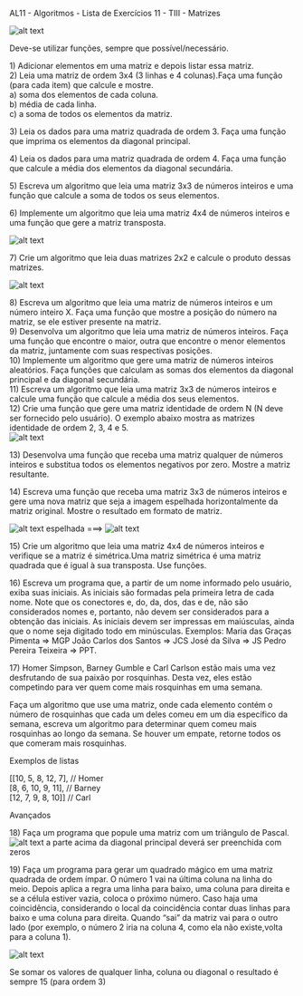 AL11 \- Algoritmos \- Lista de Exercícios 11 \- TIII \- Matrizes

![alt text](img/AL11-01.png)

Deve-se utilizar funções, sempre que possível/necessário.

1\) Adicionar elementos em uma matriz e depois listar essa matriz.  
2\) Leia uma matriz de ordem 3x4 (3 linhas e 4 colunas).Faça uma função (para cada item) que calcule e mostre.   
a) soma dos elementos de cada coluna.   
b) média de cada linha.  
c) a soma de todos os elementos da matriz.

3\) Leia os dados para uma matriz quadrada de ordem 3\. Faça uma função que imprima os elementos da diagonal principal.

4\) Leia os dados para uma matriz quadrada de ordem 4\. Faça uma função que calcule a  média dos elementos da diagonal secundária.

5\) Escreva um algoritmo que leia uma matriz 3x3 de números inteiros e uma função que calcule a soma de todos os seus elementos.

6\) Implemente um algoritmo que leia uma matriz 4x4 de números inteiros e uma função que gere a matriz transposta.


![alt text](img/AL11-03.png)

7\) Crie um algoritmo que leia duas matrizes 2x2 e calcule o produto dessas matrizes.

![alt text](img/AL11-07.png)

8\) Escreva um algoritmo que leia uma matriz de números inteiros e um número inteiro X. Faça uma função que mostre a posição do número na matriz,  se ele estiver presente na matriz.  
9\) Desenvolva um algoritmo que leia uma matriz de números inteiros. Faça uma função que encontre o maior, outra que encontre   o menor elementos da matriz, juntamente com suas respectivas posições.  
10\) Implemente um algoritmo que gere uma matriz de números inteiros aleatórios. Faça funções que calculam as somas dos elementos da diagonal principal e da diagonal secundária.  
11\) Escreva um algoritmo que leia uma matriz 3x3 de números inteiros e calcule uma função que calcule a média dos seus elementos.  
12\) Crie uma função que gere uma matriz identidade de ordem N (N deve ser fornecido pelo usuário). O exemplo abaixo mostra as matrizes identidade de ordem 2, 3, 4 e 5\.  
![alt text](img/AL11-12.png)

13\) Desenvolva uma função que receba uma matriz qualquer de números inteiros e substitua todos os elementos negativos por zero. Mostre a matriz resultante.

14\) Escreva uma função que receba uma matriz 3x3 de números inteiros e gere uma nova matriz que seja a imagem espelhada horizontalmente da matriz original. Mostre o resultado em formato de matriz.

![alt text](img/AL11-14a.png) espelhada ===> ![alt text](img/AL11-14b.png)

15\) Crie um algoritmo que leia uma matriz 4x4 de números inteiros e verifique se a matriz é simétrica.Uma matriz simétrica é uma matriz quadrada que é igual à sua transposta. Use funções.

16\) Escreva um programa que, a partir de um nome informado pelo usuário, exiba suas  iniciais.  As iniciais são formadas pela primeira letra de cada nome. Note que os conectores e, do, da, dos, das e  de, não são considerados nomes e, portanto, não devem ser considerados para a  obtenção das iniciais. As iniciais devem ser impressas em maiúsculas, ainda que o nome  seja digitado todo em minúsculas.  Exemplos:  Maria das Graças Pimenta \=\> MGP  João Carlos dos Santos \=\> JCS  José da Silva \=\> JS  Pedro Pereira Teixeira \=\> PPT.

17\) Homer Simpson, Barney Gumble e Carl Carlson estão mais uma vez desfrutando de sua paixão por rosquinhas. Desta vez, eles estão competindo para ver quem come mais rosquinhas em uma semana.

Faça um algoritmo que use uma matriz, onde cada  elemento contém o número de rosquinhas que cada um deles comeu em um dia específico da semana, escreva um algoritmo para determinar quem comeu mais rosquinhas ao longo da semana. Se houver um empate, retorne todos os que comeram mais rosquinhas.

Exemplos de listas

\[\[10, 5, 8, 12, 7\],   // Homer  
 \[8, 6, 10, 9, 11\],   // Barney  
 \[12, 7, 9, 8, 10\]\]   // Carl

Avançados

18\) Faça um programa que popule uma matriz com um triângulo de Pascal.   
![alt text](img/AL11-18.png) 
a parte acima da diagonal principal deverá ser preenchida com zeros

19\) Faça um programa para gerar um quadrado mágico em uma matriz quadrada de ordem ímpar. O número 1 vai na última coluna na linha do meio. Depois aplica a regra uma linha para baixo, uma coluna para direita e se a célula estiver vazia, coloca o próximo número. Caso haja uma coincidência, considerando o local da coincidência contar duas linhas para baixo e uma coluna para direita. Quando “sai” da matriz vai para o outro lado (por exemplo, o número 2 iria na coluna 4, como ela não existe,volta para a coluna 1).

![alt text](img/AL11-19.png)

Se somar os valores de qualquer linha, coluna ou diagonal o resultado é sempre 15 (para ordem 3\)
